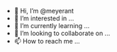 - 👋 Hi, I’m @meyerant
- 👀 I’m interested in ...
- 🌱 I’m currently learning ...
- 💞️ I’m looking to collaborate on ...
- 📫 How to reach me ...

<!---
meyerant/meyerant is a ✨ special ✨ repository because its `README.md` (this file) appears on your GitHub profile.
You can click the Preview link to take a look at your changes.
--->
